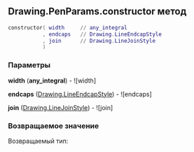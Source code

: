 ## Drawing.PenParams.constructor метод


```lua
constructor( width     // any_integral
           , endcaps   // Drawing.LineEndcapStyle
           , join      // Drawing.LineJoinStyle
           )
```


### Параметры

**width** (**any_integral**) - ![width]

**endcaps** ([Drawing.LineEndcapStyle](../../Drawing/LineEndcapStyle.md)) - ![endcaps]

**join** ([Drawing.LineJoinStyle](../../Drawing/LineJoinStyle.md)) - ![join]

### Возвращаемое значение

Возвращаемый тип: 

